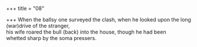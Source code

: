 +++
title = "08"

+++
When the ballsy one surveyed the clash, when he looked upon the long  (war)drive of the stranger,  
his wife roared the bull (back) into the house, though he had been  
whetted sharp by the soma pressers.  